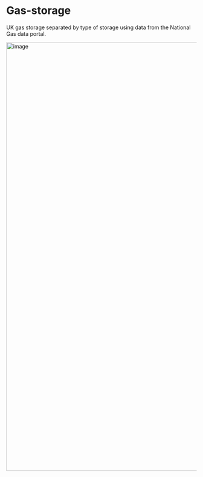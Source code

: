 # Gas-storage
UK gas storage separated by type of storage using data from the National Gas data portal.

<img width="2182" height="1130" alt="image" src="https://github.com/user-attachments/assets/631dcc84-0f57-4254-85d1-966d2ff46ec0" />
